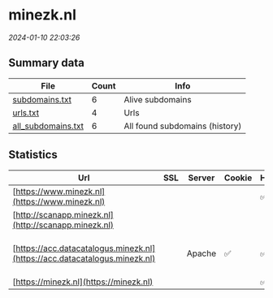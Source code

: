 # minezk.nl
*2024-01-10 22:03:26*
## Summary data
| File       | Count | Info |
|------------|-------|------|
|[subdomains.txt](/data/minezk.nl/subdomains.txt)|6|Alive subdomains|
|[urls.txt](/data/minezk.nl/urls.txt)|4|Urls|
|[all_subdomains.txt](/data/minezk.nl/all_subdomains.txt)|6|All found subdomains (history)|
## Statistics
| Url | SSL | Server | Cookie | HSTS | CSP | XFO | XXP | RP | Tech |Title |
|------------|-------|------|------|------|------|------|------|------|------|------|
|[https://www.minezk.nl](https://www.minezk.nl)| || |:white_check_mark: |:warning: | 1:white_check_mark: | 2:white_check_mark: | 3:white_check_mark: |||
|[http://scanapp.minezk.nl](http://scanapp.minezk.nl)| || | | | | | 3:white_check_mark: |||
|[https://acc.datacatalogus.minezk.nl](https://acc.datacatalogus.minezk.nl)| |Apache|:white_check_mark: |:white_check_mark: | 1:white_check_mark: | | 3:white_check_mark: |Apache HTTP Server HSTS|302 Found|
|[https://minezk.nl](https://minezk.nl)| || |:white_check_mark: |:warning: | 1:white_check_mark: | 2:white_check_mark: | 3:white_check_mark: |||